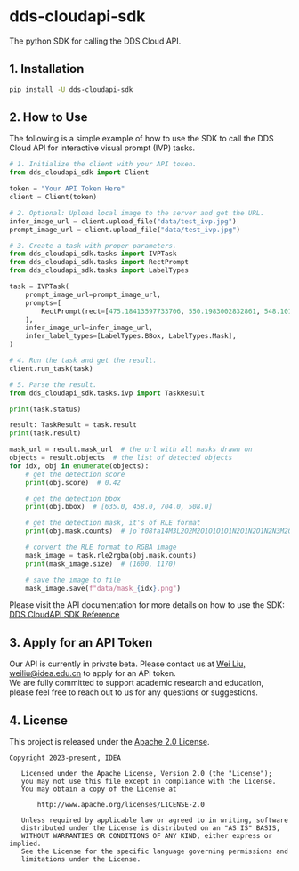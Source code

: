 # dds-cloudapi-sdk
The python SDK for calling the DDS Cloud API.

## 1. Installation
```bash
pip install -U dds-cloudapi-sdk
```

## 2. How to Use
The following is a simple example of how to use the SDK to call the DDS Cloud API for interactive visual prompt (IVP) tasks.

```python
# 1. Initialize the client with your API token.
from dds_cloudapi_sdk import Client

token = "Your API Token Here"
client = Client(token)

# 2. Optional: Upload local image to the server and get the URL.
infer_image_url = client.upload_file("data/test_ivp.jpg")
prompt_image_url = client.upload_file("data/test_ivp.jpg")

# 3. Create a task with proper parameters.
from dds_cloudapi_sdk.tasks import IVPTask
from dds_cloudapi_sdk.tasks import RectPrompt
from dds_cloudapi_sdk.tasks import LabelTypes

task = IVPTask(
    prompt_image_url=prompt_image_url,
    prompts=[
        RectPrompt(rect=[475.18413597733706, 550.1983002832861, 548.1019830028329, 599.915014164306], is_positive=True)
    ],
    infer_image_url=infer_image_url,
    infer_label_types=[LabelTypes.BBox, LabelTypes.Mask],
)

# 4. Run the task and get the result.
client.run_task(task)

# 5. Parse the result.
from dds_cloudapi_sdk.tasks.ivp import TaskResult

print(task.status)

result: TaskResult = task.result
print(task.result)

mask_url = result.mask_url  # the url with all masks drawn on
objects = result.objects  # the list of detected objects
for idx, obj in enumerate(objects):
    # get the detection score
    print(obj.score)  # 0.42

    # get the detection bbox
    print(obj.bbox)  # [635.0, 458.0, 704.0, 508.0]

    # get the detection mask, it's of RLE format
    print(obj.mask.counts)  # ]o`f08fa14M3L2O2M2O1O1O1O1N2O1N2O1N2N3M2O3L3M3N2M2N3N1N2O...

    # convert the RLE format to RGBA image
    mask_image = task.rle2rgba(obj.mask.counts)
    print(mask_image.size)  # (1600, 1170)

    # save the image to file
    mask_image.save(f"data/mask_{idx}.png")
```
Please visit the API documentation for more details on how to use the SDK: [DDS CloudAPI SDK Reference](https://dds-cloudapi-sdk-docs.deepdataspace.com)


## 3. Apply for an API Token
Our API is currently in private beta. Please contact us at [Wei Liu, weiliu@idea.edu.cn](mailto:weiliu@idea.edu.cn) to apply for an API token.  
We are fully committed to support academic research and education, please feel free to reach out to us for any questions or suggestions.

## 4. License
This project is released under the [Apache 2.0 License](https://github.com/deepdataspace/dds-cloudapi-sdk/blob/main/LICENSE).
```text
Copyright 2023-present, IDEA

   Licensed under the Apache License, Version 2.0 (the "License");
   you may not use this file except in compliance with the License.
   You may obtain a copy of the License at

       http://www.apache.org/licenses/LICENSE-2.0

   Unless required by applicable law or agreed to in writing, software
   distributed under the License is distributed on an "AS IS" BASIS,
   WITHOUT WARRANTIES OR CONDITIONS OF ANY KIND, either express or implied.
   See the License for the specific language governing permissions and
   limitations under the License.
```

